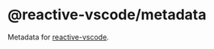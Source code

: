# @reactive-vscode/metadata

Metadata for [reactive-vscode](https://github.com/KermanX/reactive-vscode).
